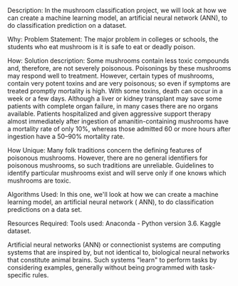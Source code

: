 Description:
	In the mushroom classification project, we will look at how we can create a machine learning model, an artificial neural network (ANN), to do classification prediction on a dataset.


Why: Problem Statement:
	The major problem in colleges or schools, the students who eat mushroom is it is safe to eat or deadly poison.


How: Solution description:
	Some mushrooms contain less toxic compounds and, therefore, are not severely poisonous. Poisonings by these mushrooms may respond well to treatment. However, certain types of mushrooms, contain very potent toxins and are very poisonous; so even if symptoms are treated promptly mortality is high. With some toxins, death can occur in a week or a few days. Although a liver or kidney transplant may save some patients with complete organ failure, in many cases there are no organs available. Patients hospitalized and given aggressive support therapy almost immediately after ingestion of amanitin-containing mushrooms have a mortality rate of only 10%, whereas those admitted 60 or more hours after ingestion have a 50–90% mortality rate.


How Unique:
	Many folk traditions concern the defining features of poisonous mushrooms. However, there are no general identifiers for poisonous mushrooms, so such traditions are unreliable. Guidelines to identify particular mushrooms exist and will serve only if one knows which mushrooms are toxic.


Algorithms Used:
	In this one, we'll look at how we can create a machine learning model, an artificial neural network ( ANN), to do classification predictions on a data set.


Resources Required:
	Tools used:  Anaconda - Python version 3.6.
				Kaggle dataset.


Artificial neural networks (ANN) or connectionist systems are computing systems that are inspired by, but not identical to, biological neural networks that constitute animal brains. Such systems "learn" to perform tasks by considering examples, generally without being programmed with task-specific rules.


